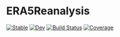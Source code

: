 # ERA5Reanalysis

[![Stable](https://img.shields.io/badge/docs-stable-blue.svg)](https://natgeo-wong.github.io/ERA5Reanalysis.jl/stable)
[![Dev](https://img.shields.io/badge/docs-dev-blue.svg)](https://natgeo-wong.github.io/ERA5Reanalysis.jl/dev)
[![Build Status](https://github.com/natgeo-wong/ERA5Reanalysis.jl/workflows/CI/badge.svg)](https://github.com/natgeo-wong/ERA5Reanalysis.jl/actions)
[![Coverage](https://codecov.io/gh/natgeo-wong/ERA5Reanalysis.jl/branch/master/graph/badge.svg)](https://codecov.io/gh/natgeo-wong/ERA5Reanalysis.jl)
